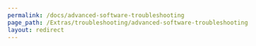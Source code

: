 ```yaml
---
permalink: /docs/advanced-software-troubleshooting
page_path: /Extras/troubleshooting/advanced-software-troubleshooting
layout: redirect
---
```

